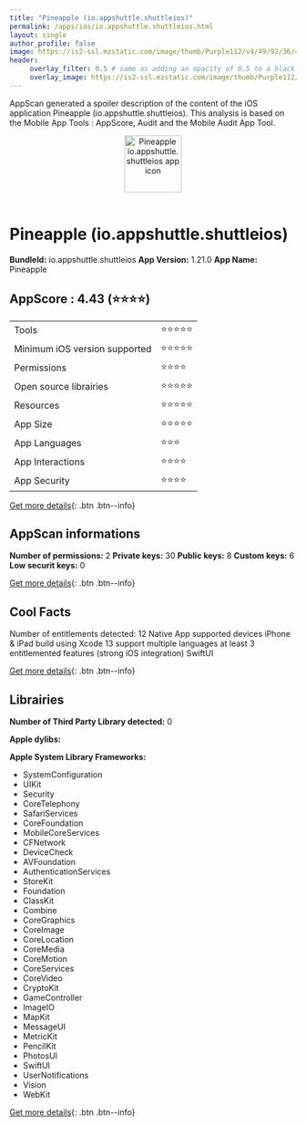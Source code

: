 ```yaml
---
title: "Pineapple (io.appshuttle.shuttleios)"
permalink: /apps/ios/io.appshuttle.shuttleios.html
layout: single
author_profile: false
image: https://is2-ssl.mzstatic.com/image/thumb/Purple112/v4/49/92/36/49923617-841f-7933-6d50-ed04608a3e53/AppIcon-0-1x_U007emarketing-0-7-0-85-220.png/512x512bb.jpg
header: 
     overlay_filter: 0.5 # same as adding an opacity of 0.5 to a black background
     overlay_image: https://is2-ssl.mzstatic.com/image/thumb/Purple112/v4/49/92/36/49923617-841f-7933-6d50-ed04608a3e53/AppIcon-0-1x_U007emarketing-0-7-0-85-220.png/512x512bb.jpg
---
```

AppScan generated a spoiler description of the content of the iOS application Pineapple (io.appshuttle.shuttleios). This analysis is based on the Mobile App Tools : AppScore, Audit and the Mobile Audit App Tool.

  
  
<div style="text-align: center;"><img src="https://is2-ssl.mzstatic.com/image/thumb/Purple112/v4/49/92/36/49923617-841f-7933-6d50-ed04608a3e53/AppIcon-0-1x_U007emarketing-0-7-0-85-220.png/512x512bb.jpg" width="100" height="100" alt="Pineapple io.appshuttle.shuttleios app icon"></div></br>
  
# Pineapple (io.appshuttle.shuttleios)

**BundleId:** io.appshuttle.shuttleios
**App Version:** 1.21.0
**App Name:** Pineapple


## AppScore : 4.43 (⭐️⭐️⭐️⭐️) 

<table>
<tr><td> Tools </td><td> ⭐️⭐️⭐️⭐️⭐️ </td></tr>
<tr><td> Minimum iOS version supported </td><td> ⭐️⭐️⭐️⭐️⭐️ </td></tr>
<tr><td> Permissions </td><td> ⭐️⭐️⭐️⭐️ </td></tr>
<tr><td> Open source librairies </td><td> ⭐️⭐️⭐️⭐️⭐️ </td></tr>
<tr><td> Resources </td><td> ⭐️⭐️⭐️⭐️⭐️ </td></tr>
<tr><td> App Size </td><td> ⭐️⭐️⭐️⭐️⭐️ </td></tr>
<tr><td> App Languages </td><td> ⭐️⭐️⭐️ </td></tr>
<tr><td> App Interactions </td><td> ⭐️⭐️⭐️⭐️ </td></tr>
<tr><td> App Security </td><td> ⭐️⭐️⭐️⭐️ </td></tr>
</table>

[Get more details](/pricing.html){: .btn .btn--info}  
  
## AppScan informations 

**Number of permissions:** 2
**Private keys:** 30
**Public keys:** 8
**Custom keys:** 6
**Low securit keys:** 0
  
[Get more details](/pricing.html){: .btn .btn--info}

## Cool Facts

Number of entitlements detected: 12
Native App
supported devices iPhone & iPad
build using Xcode 13
support multiple languages
at least 3 entitlemented features (strong iOS integration)
SwiftUI
  
[Get more details](/pricing.html){: .btn .btn--info}

## Librairies 
**Number of Third Party Library detected:** 0

**Apple dylibs:**


**Apple System Library Frameworks:**
- SystemConfiguration
- UIKit
- Security
- CoreTelephony
- SafariServices
- CoreFoundation
- MobileCoreServices
- CFNetwork
- DeviceCheck
- AVFoundation
- AuthenticationServices
- StoreKit
- Foundation
- ClassKit
- Combine
- CoreGraphics
- CoreImage
- CoreLocation
- CoreMedia
- CoreMotion
- CoreServices
- CoreVideo
- CryptoKit
- GameController
- ImageIO
- MapKit
- MessageUI
- MetricKit
- PencilKit
- PhotosUI
- SwiftUI
- UserNotifications
- Vision
- WebKit


  
[Get more details](/pricing.html){: .btn .btn--info}

